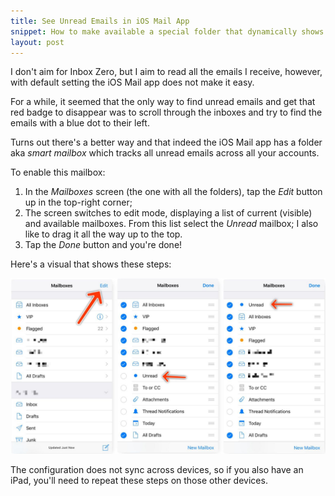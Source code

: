 ```yaml
---
title: See Unread Emails in iOS Mail App
snippet: How to make available a special folder that dynamically shows unread emails
layout: post
---
```


I don't aim for Inbox Zero, but I aim to read all the emails I receive,
however, with default setting the iOS Mail app does not make it easy.

For a while, it seemed that the only way to find unread emails and get
that red badge to disappear was to scroll through the inboxes and try
to find the emails with a blue dot to their left.

Turns out there's a better way and that indeed the iOS Mail app has
a folder aka *smart mailbox* which tracks all unread emails across all your accounts.

To enable this mailbox:

1. In the *Mailboxes* screen (the one with all the folders), tap the *Edit*
   button up in the top-right corner;
2. The screen switches to edit mode, displaying a list of current (visible)
   and available mailboxes. From this list select the *Unread* mailbox;
   I also like to drag it all the way up to the top.
3. Tap the *Done* button and you're done!

Here's a visual that shows these steps:

![Steps to enable smart mailbox](/media/images/unread_emails-med.jpg)

The configuration does not sync across devices, so if you also have an iPad,
you'll need to repeat these steps on those other devices.